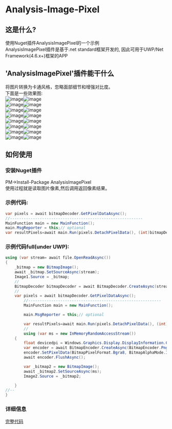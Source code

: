 # Analysis-Image-Pixel
## 这是什么?  
使用Nuget插件AnalysisImagePixel的一个示例  
AnalysisImagePixel插件是基于.net standard框架开发的, 因此可用于UWP/Net Framework(4.6.x+)框架的APP
## 'AnalysisImagePixel'插件能干什么
将图片转换为卡通风格，忽略面部细节和增强对比度。  
下面是一些效果图:  
![image](https://raw.githubusercontent.com/songshizhao/Analysis-Image-Pixel/master/CropImage/CropImage/samples/1.jpg)![image](https://raw.githubusercontent.com/songshizhao/Analysis-Image-Pixel/master/CropImage/CropImage/samples/1.1.jpg)  
![image](https://raw.githubusercontent.com/songshizhao/Analysis-Image-Pixel/master/CropImage/CropImage/samples/2.jpg)![image](https://raw.githubusercontent.com/songshizhao/Analysis-Image-Pixel/master/CropImage/CropImage/samples/2.1.jpg)  
![image](https://raw.githubusercontent.com/songshizhao/Analysis-Image-Pixel/master/CropImage/CropImage/samples/3.jpg)![image](https://raw.githubusercontent.com/songshizhao/Analysis-Image-Pixel/master/CropImage/CropImage/samples/3.1.jpg)  
![image](https://raw.githubusercontent.com/songshizhao/Analysis-Image-Pixel/master/CropImage/CropImage/samples/4.jpg)![image](https://raw.githubusercontent.com/songshizhao/Analysis-Image-Pixel/master/CropImage/CropImage/samples/4.1.jpg)  
![image](https://raw.githubusercontent.com/songshizhao/Analysis-Image-Pixel/master/CropImage/CropImage/samples/5.jpg)![image](https://raw.githubusercontent.com/songshizhao/Analysis-Image-Pixel/master/CropImage/CropImage/samples/5.1.jpg)  
![image](https://raw.githubusercontent.com/songshizhao/Analysis-Image-Pixel/master/CropImage/CropImage/samples/6.1.jpg)![image](https://raw.githubusercontent.com/songshizhao/Analysis-Image-Pixel/master/CropImage/CropImage/samples/6.png)  
![image](https://raw.githubusercontent.com/songshizhao/Analysis-Image-Pixel/master/CropImage/CropImage/samples/7.jpg)![image](https://raw.githubusercontent.com/songshizhao/Analysis-Image-Pixel/master/CropImage/CropImage/samples/7.1.png)  
![image](https://raw.githubusercontent.com/songshizhao/Analysis-Image-Pixel/master/CropImage/CropImage/samples/8.png)![image](https://raw.githubusercontent.com/songshizhao/Analysis-Image-Pixel/master/CropImage/CropImage/samples/8.1.png)  
## 如何使用
### 安装Nuget插件 
PM->Install-Package AnalysisImagePixel  
使用过程就是读取图片像素,然后调用返回像素结果。   
### 示例代码:
``` csharp
var pixels = await bitmapDecoder.GetPixelDataAsync();
//----------------------------------------------------------
MainFunction main = new MainFunction();
main.MsgReporter = this;// optional
var resultPixels=await main.Run(pixels.DetachPixelData(), (int)bitmapDecoder.PixelWidth, (int)bitmapDecoder.PixelHeight);
```
### 示例代码full(under UWP):
``` csharp
using (var stream= await file.OpenReadAsync())
{
	_bitmap = new BitmapImage();
	await _bitmap.SetSourceAsync(stream);
	Image1.Source = _bitmap;
	//
	BitmapDecoder bitmapDecoder = await BitmapDecoder.CreateAsync(stream);
	//
	var pixels = await bitmapDecoder.GetPixelDataAsync();
        //----------------------------------------------------------
        MainFunction main = new MainFunction();

        main.MsgReporter = this;// optional

        var resultPixels=await main.Run(pixels.DetachPixelData(), (int)bitmapDecoder.PixelWidth, (int)bitmapDecoder.PixelHeight);
        //
        using (var ms = new InMemoryRandomAccessStream())
	{
		float devicedpi = Windows.Graphics.Display.DisplayInformation.GetForCurrentView().LogicalDpi;
		var encoder = await BitmapEncoder.CreateAsync(BitmapEncoder.PngEncoderId, ms);
		encoder.SetPixelData(BitmapPixelFormat.Bgra8, BitmapAlphaMode.Ignore,bitmapDecoder.PixelWidth,bitmapDecoder.PixelHeight, devicedpi, devicedpi, resultPixels);
		await encoder.FlushAsync();

		var _bitmap2 = new BitmapImage();
		await _bitmap2.SetSourceAsync(ms);
		Image2.Source = _bitmap2;

	}
//--
}
```
### 详细信息
[完整代码](https://github.com/songshizhao/Image-Edge-Detection/blob/master/CropImage/CropImage/MainPage.xaml.cs "how to use")



